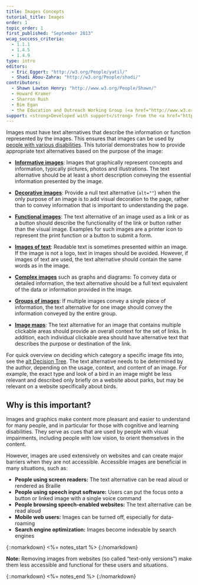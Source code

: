 ```yaml
---
title: Images Concepts
tutorial_title: Images
order: 1
topic_order: 1
first_published: "September 2013"
wcag_success_criteria:
  - 1.1.1
  - 1.4.5
  - 1.4.9
type: intro
editors:
  - Eric Eggert: "http://w3.org/People/yatil/"
  - Shadi Abou-Zahra: "http://w3.org/People/shadi/"
contributors:
  - Shawn Lawton Henry: "http://www.w3.org/People/Shawn/"
  - Howard Kramer
  - Sharron Rush
  - Bim Egan
  - the Education and Outreach Working Group (<a href="http://www.w3.org/WAI/EO/">EOWG</a>)
support: <strong>Developed with support</strong> from the <a href="http://www.w3.org/WAI/ACT/">WAI-ACT</a> project, co-funded by the European Commission <abbr title="Information Society Technologies">IST</abbr> Programme.
---
```


Images must have text alternatives that describe the information or function represented by the images. This ensures that images can be used by [people with various disabilities](#why-is-this-important). This tutorial demonstrates how to provide appropriate text alternatives based on the purpose of the image:

-   **[Informative images](informative.html)**: Images that graphically represent concepts and information, typically pictures, photos and illustrations. The text alternative should be at least a short description conveying the essential information presented by the image.

-   **[Decorative images](decorative.html)**: Provide a null text alternative (`alt=""`) when the only purpose of an image is to add visual decoration to the page, rather than to convey information that is important to understanding the page.

-   **[Functional images](functional.html)**: The text alternative of an image used as a link or as a button should describe the functionality of the link or button rather than the visual image. Examples for such images are a printer icon to represent the print function or a button to submit a form.

-   **[Images of text](textual.html)**: Readable text is sometimes presented within an image. If the image is not a logo, text in images should be avoided. However, if images of text are used, the text alternative should contain the same words as in the image.

-   **[Complex images](complex.html)** such as graphs and diagrams: To convey data or detailed information, the text alternative should be a full text equivalent of the data or information provided in the image.

-   **[Groups of images](groups.html)**: If multiple images convey a single piece of information, the text alternative for one image should convey the information conveyed by the entire group.

-   **[Image maps](imagemap.html)**: The text alternative for an image that contains multiple clickable areas should provide an overall context for the set of links. In addition, each individual clickable area should have alternative text that describes the purpose or destination of the link.

For quick overview on deciding which category a specific image fits into, see the [alt Decision Tree](decision-tree.html). The text alternative needs to be determined by the author, depending on the usage, context, and content of an image. For example, the exact type and look of a bird in an image might be less relevant and described only briefly on a website about parks, but may be relevant on a website specifically about birds.

## Why is this important?

Images and graphics make content more pleasant and easier to understand for many people, and in particular for those with cognitive and learning disabilities. They serve as cues that are used by people with visual impairments, including people with low vision, to orient themselves in the content.

However, images are used extensively on websites and can create major barriers when they are not accessible. Accessible images are beneficial in many situations, such as:

-   **People using screen readers:** The text alternative can be read aloud or rendered as Braille
-   **People using speech input software:** Users can put the focus onto a button or linked image with a single voice command
-   **People browsing speech-enabled websites:** The text alternative can be read aloud
-   **Mobile web users:** Images can be turned off, especially for data-roaming
-   **Search engine optimization:** Images become indexable by search engines


{::nomarkdown}
<%= notes_start %>
{:/nomarkdown}

**Note:** Removing images from websites (so called “text-only versions”) make them less accessible and functional for these users and situations.

{::nomarkdown}
<%= notes_end %>
{:/nomarkdown}
